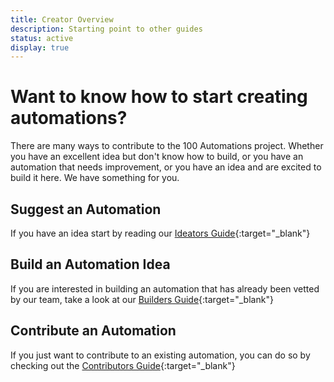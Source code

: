 ```yaml
---
title: Creator Overview
description: Starting point to other guides
status: active
display: true
---
```


# Want to know how to start creating automations?

There are many ways to contribute to the 100 Automations project. Whether you have an excellent idea but don't know how to build, or you have an automation that needs improvement, or you have an idea and are excited to build it here. We have something for you.

## Suggest an Automation
If you have an idea start by reading our [Ideators Guide](https://100automations.github.io/Website/guides/submit_idea.html){:target="_blank"}

## Build an Automation Idea
If you are interested in building an automation that has already been vetted by our team, take a look at our [Builders Guide](/Website/guides/start_building.html){:target="_blank"}

## Contribute an Automation
If you just want to contribute to an existing automation, you can do so by checking out the [Contributors Guide](https://100automations.github.io/Website/guides/start_contributing.html){:target="_blank"}
